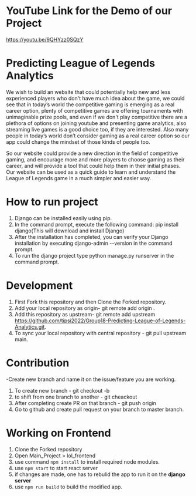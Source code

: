 # YouTube Link for the Demo of our Project
https://youtu.be/9QHYzz0SQzY

# Predicting League of Legends Analytics

We wish to build an website that could potentially help new and less experienced players who don't have much idea about the game, we could see that in today’s world the competitive gaming is emerging as a real career option, plenty of competitive games are offering tournaments with unimaginable prize pools, and even if we don't play competitive there are a plethora of options on joining youtube and presenting game analytics, also streaming live games is a good choice too, if they are interested. Also many people in today’s world don’t consider gaming as a real career option so our app could change the mindset of those kinds of people too.

So our website could provide a new direction in the field of competitive gaming, and encourage more and more players to choose gaming as their career, and will provide a tool that could help them in their initial phases. Our website can be used as a quick guide to learn and understand the League of Legends game in a much simpler and easier way.

# How to run project
1. Django can be installed easily using pip.
2. In the command prompt, execute the following command: pip install django(This will download and install Django)
3. After the installation has completed, you can verify your Django installation by executing django-admin --version in the command prompt.
4. To run the django project type python manage.py runserver in the command prompt.

# Development

1. First Fork this repository and then Clone the Forked repository.
2. Add your local repository as origin- git remote add origin <your-url>.
3. Add this repository as upstream- git remote add upstream https://github.com/tipsi2022/Group18-Predicting-League-of-Legends-Analytics.git.
4. To sync your local repository with central repository - git pull upstream main.

# Contribution
-Create new branch and name it on the issue/feature you are working.

1. To create new branch - git checkout -b <branch-name>
2. to shift from one branch to another - git cheackout <branch-name>
3. After completing create PR on that branch - git push origin <branch-name>
4. Go to github and create pull request on your branch to master branch.

# Working on Frontend
1. Clone the Forked repository
2. Open Main_Project > lol_frontend
3. use command `npm install` to install required node modules.
4. use `npm start` to start react server
5. if changes are made, one has to rebulid the app to run it on the **django server**
6. use `npm run build` to build the modified app.

